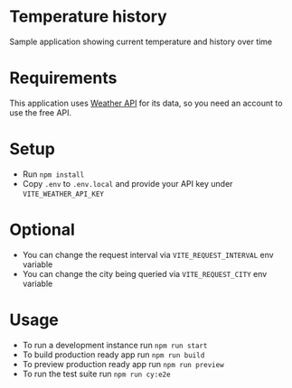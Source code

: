 # Temperature history
Sample application showing current temperature and history over time

# Requirements
This application uses [Weather API](https://www.weatherapi.com/) for its data, so you need an account to use the free API.

# Setup

- Run `npm install`
- Copy `.env` to `.env.local` and provide your API key under `VITE_WEATHER_API_KEY`

# Optional

- You can change the request interval via `VITE_REQUEST_INTERVAL` env variable
- You can change the city being queried via `VITE_REQUEST_CITY` env variable

# Usage

- To run a development instance run `npm run start`
- To build production ready app run `npm run build`
- To preview production ready app run `npm run preview`
- To run the test suite run `npm run cy:e2e`
